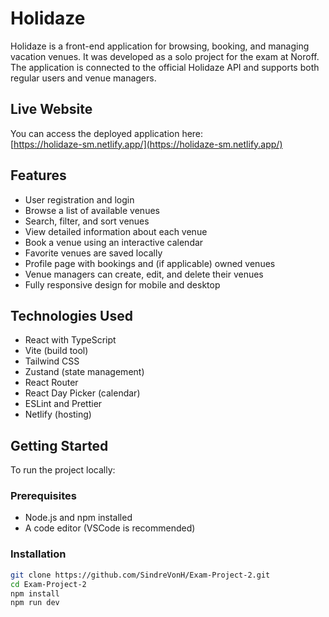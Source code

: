 # Holidaze

Holidaze is a front-end application for browsing, booking, and managing vacation venues. It was developed as a solo project for the exam at Noroff. The application is connected to the official Holidaze API and supports both regular users and venue managers.

## Live Website

You can access the deployed application here:  
[https://holidaze-sm.netlify.app/](https://holidaze-sm.netlify.app/)

## Features

- User registration and login
- Browse a list of available venues
- Search, filter, and sort venues
- View detailed information about each venue
- Book a venue using an interactive calendar
- Favorite venues are saved locally
- Profile page with bookings and (if applicable) owned venues
- Venue managers can create, edit, and delete their venues
- Fully responsive design for mobile and desktop

## Technologies Used

- React with TypeScript
- Vite (build tool)
- Tailwind CSS
- Zustand (state management)
- React Router
- React Day Picker (calendar)
- ESLint and Prettier
- Netlify (hosting)

## Getting Started

To run the project locally:

### Prerequisites

- Node.js and npm installed
- A code editor (VSCode is recommended)

### Installation

```bash
git clone https://github.com/SindreVonH/Exam-Project-2.git
cd Exam-Project-2
npm install
npm run dev
```
